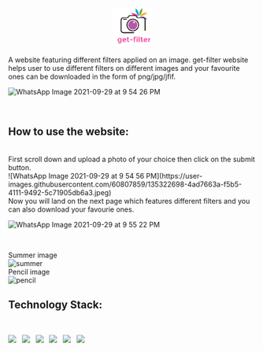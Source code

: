 

<p align="center">
  <a href="https://github.com/Divya-2001/Mlops_Proj/">
    <img src="https://github.com/Divya-2001/Mlops_Proj/blob/main/static/weblogo.png" alt="Logo" width="80" height="80">
  </a>

  
</p>

 

A website featuring different filters applied on an image.
get-filter website helps user to use different filters on different images and your favourite ones can be downloaded in the form of png/jpg/jfif.
<br>

![WhatsApp Image 2021-09-29 at 9 54 26 PM](https://user-images.githubusercontent.com/60807859/135322377-85e6229e-4744-4da7-a708-1a1f040edfa0.jpeg)

<br>
<h2>How to use the website:</h2>
<br>
First scroll down and upload a photo of your choice then click on the submit button. 
<br>
![WhatsApp Image 2021-09-29 at 9 54 56 PM](https://user-images.githubusercontent.com/60807859/135322698-4ad7663a-f5b5-4111-9492-5c71905db6a3.jpeg)
<br>
Now you will land on the next page which features different filters and you can also download your favourie ones.
<br>

![WhatsApp Image 2021-09-29 at 9 55 22 PM](https://user-images.githubusercontent.com/60807859/135323067-d9c617f4-227a-46fc-bfac-b0f31ccf2884.jpeg)

<br>

Summer image
<br>
![summer](https://user-images.githubusercontent.com/60807859/135323392-e6b4b8d6-9df7-418b-b909-69ad886b83a2.png)
<br>
Pencil image
<br>
![pencil](https://user-images.githubusercontent.com/60807859/135323480-5231a8e9-1614-4710-a5e3-75650ba96390.png)
<br>

<h2>Technology Stack:</h2>
<br>


<img src="https://img.shields.io/badge/Flask-000000?style=for-the-badge&logo=flask&logoColor=white" />   &nbsp;       <img src="https://img.shields.io/badge/Docker-2CA5E0?style=for-the-badge&logo=docker&logoColor=white" />    &nbsp;      <img src="https://img.shields.io/badge/kubernetes-326ce5.svg?&style=for-the-badge&logo=kubernetes&logoColor=white" />    &nbsp;      <img src="https://img.shields.io/badge/Jenkins-D24939?style=for-the-badge&logo=Jenkins&logoColor=white" />       &nbsp;   <img src="https://img.shields.io/badge/Amazon_AWS-232F3E?style=for-the-badge&logo=amazon-aws&logoColor=white" />    &nbsp;      <img src="https://img.shields.io/badge/OpenCV-27338e?style=for-the-badge&logo=OpenCV&logoColor=white" />





